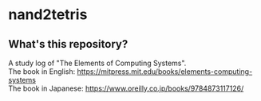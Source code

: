 # nand2tetris

## What's this repository?

A study log of "The Elements of Computing Systems".  
The book in English: https://mitpress.mit.edu/books/elements-computing-systems  
The book in Japanese: https://www.oreilly.co.jp/books/9784873117126/
